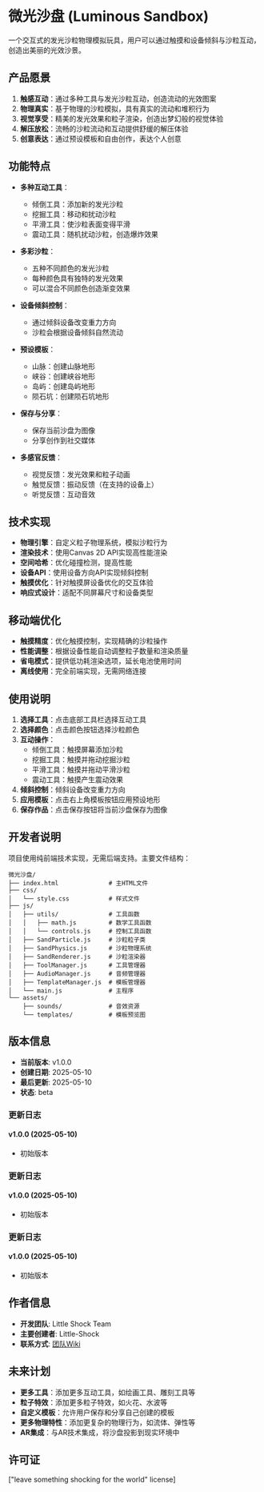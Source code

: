 # 微光沙盘 (Luminous Sandbox)

一个交互式的发光沙粒物理模拟玩具，用户可以通过触摸和设备倾斜与沙粒互动，创造出美丽的光效沙景。

## 产品愿景

1. **触感互动**：通过多种工具与发光沙粒互动，创造流动的光效图案
2. **物理真实**：基于物理的沙粒模拟，具有真实的流动和堆积行为
3. **视觉享受**：精美的发光效果和粒子渲染，创造出梦幻般的视觉体验
4. **解压放松**：流畅的沙粒流动和互动提供舒缓的解压体验
5. **创意表达**：通过预设模板和自由创作，表达个人创意

## 功能特点

- **多种互动工具**：
  - 倾倒工具：添加新的发光沙粒
  - 挖掘工具：移动和扰动沙粒
  - 平滑工具：使沙粒表面变得平滑
  - 震动工具：随机扰动沙粒，创造爆炸效果
  
- **多彩沙粒**：
  - 五种不同颜色的发光沙粒
  - 每种颜色具有独特的发光效果
  - 可以混合不同颜色创造渐变效果
  
- **设备倾斜控制**：
  - 通过倾斜设备改变重力方向
  - 沙粒会根据设备倾斜自然流动
  
- **预设模板**：
  - 山脉：创建山脉地形
  - 峡谷：创建峡谷地形
  - 岛屿：创建岛屿地形
  - 陨石坑：创建陨石坑地形
  
- **保存与分享**：
  - 保存当前沙盘为图像
  - 分享创作到社交媒体
  
- **多感官反馈**：
  - 视觉反馈：发光效果和粒子动画
  - 触觉反馈：振动反馈（在支持的设备上）
  - 听觉反馈：互动音效

## 技术实现

- **物理引擎**：自定义粒子物理系统，模拟沙粒行为
- **渲染技术**：使用Canvas 2D API实现高性能渲染
- **空间哈希**：优化碰撞检测，提高性能
- **设备API**：使用设备方向API实现倾斜控制
- **触摸优化**：针对触摸屏设备优化的交互体验
- **响应式设计**：适配不同屏幕尺寸和设备类型

## 移动端优化

- **触摸精度**：优化触摸控制，实现精确的沙粒操作
- **性能调整**：根据设备性能自动调整粒子数量和渲染质量
- **省电模式**：提供低功耗渲染选项，延长电池使用时间
- **离线使用**：完全前端实现，无需网络连接

## 使用说明

1. **选择工具**：点击底部工具栏选择互动工具
2. **选择颜色**：点击颜色按钮选择沙粒颜色
3. **互动操作**：
   - 倾倒工具：触摸屏幕添加沙粒
   - 挖掘工具：触摸并拖动挖掘沙粒
   - 平滑工具：触摸并拖动平滑沙粒
   - 震动工具：触摸产生震动效果
4. **倾斜控制**：倾斜设备改变重力方向
5. **应用模板**：点击右上角模板按钮应用预设地形
6. **保存作品**：点击保存按钮将当前沙盘保存为图像

## 开发者说明

项目使用纯前端技术实现，无需后端支持。主要文件结构：

```
微光沙盘/
├── index.html              # 主HTML文件
├── css/
│   └── style.css           # 样式文件
├── js/
│   ├── utils/              # 工具函数
│   │   ├── math.js         # 数学工具函数
│   │   └── controls.js     # 控制工具函数
│   ├── SandParticle.js     # 沙粒粒子类
│   ├── SandPhysics.js      # 沙粒物理系统
│   ├── SandRenderer.js     # 沙粒渲染器
│   ├── ToolManager.js      # 工具管理器
│   ├── AudioManager.js     # 音频管理器
│   ├── TemplateManager.js  # 模板管理器
│   └── main.js             # 主程序
└── assets/
    ├── sounds/             # 音效资源
    └── templates/          # 模板预览图
```


## 版本信息

- **当前版本**: v1.0.0
- **创建日期**: 2025-05-10
- **最后更新**: 2025-05-10
- **状态**: beta

### 更新日志

#### v1.0.0 (2025-05-10)

- 初始版本

### 更新日志

#### v1.0.0 (2025-05-10)

- 初始版本

### 更新日志

#### v1.0.0 (2025-05-10)

- 初始版本


## 作者信息

- **开发团队**: Little Shock Team
- **主要创建者**: Little-Shock
- **联系方式**: [团队Wiki](https://waytoagi.feishu.cn/wiki/UaxewECiHiVBmykypR0c48FhnFd)
## 未来计划

- **更多工具**：添加更多互动工具，如绘画工具、雕刻工具等
- **粒子特效**：添加更多粒子特效，如火花、水波等
- **自定义模板**：允许用户保存和分享自己创建的模板
- **更多物理特性**：添加更复杂的物理行为，如流体、弹性等
- **AR集成**：与AR技术集成，将沙盘投影到现实环境中

## 许可证

["leave something shocking for the world" license]
